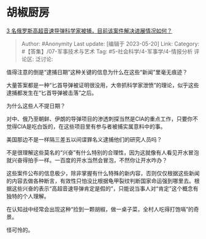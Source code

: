 # 胡椒厨房
[3 名俄罗斯高超音速导弹科学家被捕，目前该案件解决进展情况如何？](https://www.zhihu.com/question/601496218/answer/3035400562)

> Author: #Anonymity
> Last update: [编辑于 2023-05-20]
> Link:
> Category:  #【答集】/07-军事技术与艺术
> Tag: #5-社会科学/4-军事学/4-情报分析
> 评论区:
> 泛讨论:

值得注意的倒是“逮捕日期”这种关键的信息为什么在这些“新闻”里毫无痕迹？

大量答案都是一种“匕首导弹被证明很没用，大帝抓科学家泄愤”的理论，似乎这些逮捕都发生在“匕首导弹被击落”之后。

为什么这些人不提日期？

对中、俄乃至朝鲜、伊朗的导弹项目的渗透刺探当然是CIA的重点工作，只要你不觉得CIA是吃白饭的，在这些项目里有参与者被捕实属意料中的事。

美国那边不是一样隔三差五以间谍罪名义逮捕他们的研究人员吗？

不是很理解这些莫名的“兴奋”有什么特别的合理性，因为这就像有人看见开水冒泡就兴奋得拍手一样。一百度的开水当然会冒泡，不然你让开水咋办？

这些案件公布的信息极少，除非掌握有什么特殊的新内容，否则仅仅根据这些新闻的内容去做各种断言，有效性只怕没比根据龟甲裂纹判断国家命运强到哪里去。根据这些兴奋的表示“高超音速导弹肯定是假的”，只能说当事人对“肯定”这个概念有独特的个人理解。

在认知战中经常会出现这种“捡到一颗胡椒，做一桌子菜，全村人吃得打饱嗝”的奇景。

怪可怜的。
